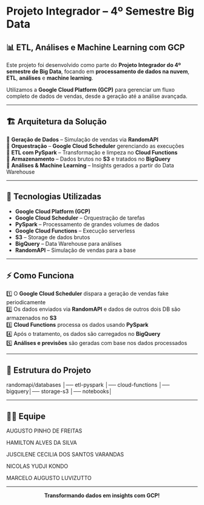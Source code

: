 # Projeto Integrador – 4º Semestre Big Data  

## 📊 ETL, Análises e Machine Learning com GCP  

Este projeto foi desenvolvido como parte do **Projeto Integrador do 4º semestre de Big Data**, focando em **processamento de dados na nuvem**, **ETL**, **análises** e **machine learning**.  

Utilizamos a **Google Cloud Platform (GCP)** para gerenciar um fluxo completo de dados de vendas, desde a geração até a análise avançada.  

---

## 🏗️ Arquitetura da Solução  

🔹 **Geração de Dados** – Simulação de vendas via **RandomAPI**  
🔹 **Orquestração** – **Google Cloud Scheduler** gerenciando as execuções  
🔹 **ETL com PySpark** – Transformação e limpeza no **Cloud Functions**  
🔹 **Armazenamento** – Dados brutos no **S3** e tratados no **BigQuery**  
🔹 **Análises & Machine Learning** – Insights gerados a partir do Data Warehouse  

---

## 🔧 Tecnologias Utilizadas  

- **Google Cloud Platform (GCP)**  
- **Google Cloud Scheduler** – Orquestração de tarefas  
- **PySpark** – Processamento de grandes volumes de dados  
- **Google Cloud Functions** – Execução serverless  
- **S3** – Storage de dados brutos  
- **BigQuery** – Data Warehouse para análises  
- **RandomAPI** – Simulação de vendas para a base  

---

## ⚡ Como Funciona  

1️⃣ O **Google Cloud Scheduler** dispara a geração de vendas fake periodicamente  
2️⃣ Os dados enviados via **RandomAPI** e dados de outros dois DB são armazenados no **S3**  
3️⃣ **Cloud Functions** processa os dados usando **PySpark**  
4️⃣ Após o tratamento, os dados são carregados no **BigQuery**  
5️⃣ **Análises e previsões** são geradas com base nos dados processados  

---

## 📂 Estrutura do Projeto  
randomapi/databases │── etl-pyspark │── cloud-functions │── bigquery│── storage-s3 │── notebooks│

---

## 👨‍💻 Equipe

AUGUSTO PINHO DE FREITAS

HAMILTON ALVES DA SILVA

JUSCILENE CECILIA DOS SANTOS VARANDAS

NICOLAS YUDJI KONDO

MARCELO AUGUSTO LUVIZUTTO

---

<p align="center"> 
  <strong> Transformando dados em insights com GCP! </strong>
</p>

